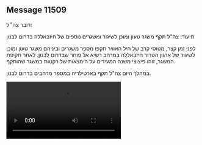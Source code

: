 ## Message 11509

דובר צה״ל:

תיעוד: צה"ל תקף משגר טעון ומוכן לשיגור ומשגרים נוספים של חיזבאללה בדרום לבנון

לפני זמן קצר, מטוסי קרב של חיל האוויר תקפו מספר משגרים וביניהם משגר טעון ומוכן לשיגור של ארגון הטרור חיזבאללה במרחב רשיא אל פוחר שבדרום לבנון.
לאחר תקיפת המשגר, זוהו פיצוצי משנה המעידים על הימצאות של רקטות במשגר שהותקף.

במהלך היום צה"ל תקף בארטילריה במספר מרחבים בדרום לבנון.

![Video](https://data.iron-swords.co.il/2024/September/15/11509/11509_media.mp4)
